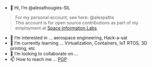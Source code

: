 - 👋 Hi, I’m @alexathougies-SIL
> For my personal account, see here: @alexpaths  
> This account is for open source contributions as part of my employment at [Space Information Labs](https://www.spaceinformationlabs.com/).
- 👀 I’m interested in ... aerospace engineering, Hack-a-sat
- 🌱 I’m currently learning ... Virtualization, Containers, IoT RTOS, 3D printing, etc
- 💞️ I’m looking to collaborate on ...
- 📫 How to reach me ... [PGP](https://keys.openpgp.org/search?q=alexander.athougies%40spaceinformationlabs.com)

<!---
alexathougies-SIL/alexathougies-SIL is a ✨ special ✨ repository because its `README.md` (this file) appears on your GitHub profile.
You can click the Preview link to take a look at your changes.
--->
